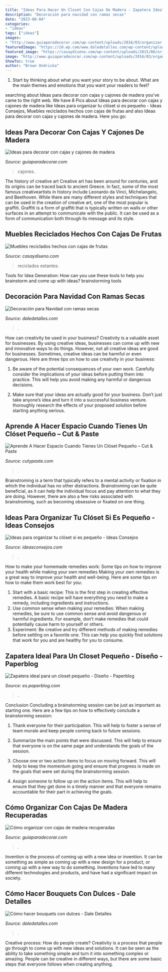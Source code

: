 ```yaml
---
title: "Ideas Para Hacer Un Closet Con Cajas De Madera - Zapatera Ideal Para Un Closet Pequeño"
description: "Decoración para navidad con ramas secas"
date: "2023-08-04"
categories:
- "ideas"
tags: ["ideas"]
images:
- "http://www.guiaparadecorar.com/wp-content/uploads/2016/03/organizar-con-cajones-de-madera-recuperados-20-e1457720712407.jpg"
featuredImage: "https://i0.wp.com/www.daledetalles.com/wp-content/uploads/2017/02/bouquet-con-dulces9.jpg"
featured_image: "https://casaydiseno.com/wp-content/uploads/2015/08/originales-estantes-cajas-madera.jpg"
image: "http://www.guiaparadecorar.com/wp-content/uploads/2016/03/organizar-con-cajones-de-madera-recuperados-20-e1457720712407.jpg"
ShowToc: true
author: "Brown Ondricka"
---
```



1. Start by thinking about what you want your story to be about. What are the main themes and emotions that you want your readers to feel?

	

		
searching about Ideas para decorar con cajas y cajones de madera you've came to the right web. We have 8 Pics about Ideas para decorar con cajas y cajones de madera like Ideas para organizar tu clóset si es pequeño - Ideas Consejos, Muebles reciclados hechos con cajas de frutas and also Ideas para decorar con cajas y cajones de madera. Here you go:
		
    
## Ideas Para Decorar Con Cajas Y Cajones De Madera

<img loading=lazy src="https://www.guiaparadecorar.com/wp-content/uploads/2015/03/cajones-6.jpg" onerror="this.onerror=null;this.src='https://tse3.mm.bing.net/th?id=OIP.mDhzooKrSytVhxmj6dQY6QHaLM&amp;pid=15.1';" alt="Ideas para decorar con cajas y cajones de madera">

_Source: guiaparadecorar.com_

>cajones. 

	

The history of creative art
Creative art has been around for centuries, and its origins can be traced back to ancient Greece. In fact, some of the most famous creativeartists in history include Leonardo da Vinci, Michelangelo, and Beethoven. While there are many different styles and techniques that can be used in the creation of creative art, one of the most popular is graffiti. Graffiti is a form of graffiti that is typically written on walls or other surfaces in an attempt to communicate with the public. It can be used as a form of communication both through its message and its style.

    
## Muebles Reciclados Hechos Con Cajas De Frutas

<img loading=lazy src="https://casaydiseno.com/wp-content/uploads/2015/08/originales-estantes-cajas-madera.jpg" onerror="this.onerror=null;this.src='https://tse3.mm.bing.net/th?id=OIP.fwEwzY7M_pZ_s53eZ36zHAHaMo&amp;pid=15.1';" alt="Muebles reciclados hechos con cajas de frutas">

_Source: casaydiseno.com_

>reciclados estantes. 

	

Tools for Idea Generation: How can you use these tools to help you brainstorm and come up with ideas?
brainstorming tools 
    
## Decoración Para Navidad Con Ramas Secas

<img loading=lazy src="https://i2.wp.com/www.daledetalles.com/wp-content/uploads/2016/10/decoracion-con-ramas-secas3.jpg" onerror="this.onerror=null;this.src='https://tse2.mm.bing.net/th?id=OIP.HTt-iokMRj4RwN6sQnkDiwHaNK&amp;pid=15.1';" alt="Decoración para Navidad con ramas secas">

_Source: daledetalles.com_

>. 

	

How can creativity be used in your business?
Creativity is a valuable asset for businesses. By using creative ideas, businesses can come up with new and innovative ways to do things. However, not all creative ideas are good for businesses. Sometimes, creative ideas can be harmful or even dangerous. Here are three tips on how to use creativity in your business: 
1) Be aware of the potential consequences of your own work. Carefully consider the implications of your ideas before putting them into practice. This will help you avoid making any harmful or dangerous decisions. 

2) Make sure that your ideas are actually good for your business. Don’t just take anyone’s idea and turn it into a successful business venture. thoroughly research the effects of your proposed solution before starting anything serious.

    
## Aprende A Hacer Espacio Cuando Tienes Un Clóset Pequeño – Cut &amp; Paste

<img loading=lazy src="https://www.cutypaste.com/wp-content/uploads/2015/02/cajas.jpg" onerror="this.onerror=null;this.src='https://tse4.mm.bing.net/th?id=OIP.qAW1xfItYda4BMagZpiV5gHaJH&amp;pid=15.1';" alt="Aprende A Hacer Espacio Cuando Tienes Un Clóset Pequeño – Cut &amp; Paste">

_Source: cutypaste.com_

>. 

	

Brainstroming is a term that typically refers to a mental activity or fixation in which the individual has no other distractions. Brainstroming can be quite beneficial, as it can help the individual focus and pay attention to what they are doing. However, there are also a few risks associated with brainstroming, such as becoming obsessive or fixated on one thing.

    
## Ideas Para Organizar Tu Clóset Si Es Pequeño - Ideas Consejos

<img loading=lazy src="https://ideasconsejos.com/images/2020/11/Ideas-para-organizar-tu-closet-si-es-pequeno-2.jpg" onerror="this.onerror=null;this.src='https://tse3.mm.bing.net/th?id=OIP.p4vLUgo1J3C49bqXXNBHTQHaLB&amp;pid=15.1';" alt="Ideas para organizar tu clóset si es pequeño - Ideas Consejos">

_Source: ideasconsejos.com_

>. 

	

How to make your homemade remedies work: Some tips on how to improve your health while making your own remedies
Making your own remedies is a great way to improve your health and well-being. Here are some tips on how to make them work best for you: 
1. Start with a basic recipe: This is the first step in creating effective remedies. A basic recipe will have everything you need to make a remedy, including ingredients and instructions. 
2. Use common sense when making your remedies: When making remedies, be sure to use common sense and avoid dangerous or harmful ingredients. For example, don’t make remedies that could potentially cause harm to yourself or others. 
3. Experiment: Be creative and try different methods of making remedies before settling on a favorite one. This can help you quickly find solutions that work for you and are healthy for you to consume.

    
## Zapatera Ideal Para Un Closet Pequeño - Diseño - Paperblog

<img loading=lazy src="https://m1.paperblog.com/i/272/2726907/zapatera-ideal-un-closet-pequeno-diseno-L-X4nedV.jpeg" onerror="this.onerror=null;this.src='https://tse2.mm.bing.net/th?id=OIP.QANbJ3XSPY82INL-80dd4gAAAA&amp;pid=15.1';" alt="Zapatera ideal para un closet pequeño - Diseño - Paperblog">

_Source: es.paperblog.com_

>. 

	

Conclusion
Concluding a brainstorming session can be just as important as starting one. Here are a few tips on how to effectively conclude a brainstorming session:
1. Thank everyone for their participation. This will help to foster a sense of team morale and keep people coming back to future sessions.

2. Summarize the main points that were discussed. This will help to ensure that everyone is on the same page and understands the goals of the session.

3. Choose one or two action items to focus on moving forward. This will help to keep the momentum going and ensure that progress is made on the goals that were set during the brainstorming session.

4. Assign someone to follow up on the action items. This will help to ensure that they get done in a timely manner and that everyone remains accountable for their part in achieving the goals.

    
## Cómo Organizar Con Cajas De Madera Recuperadas

<img loading=lazy src="http://www.guiaparadecorar.com/wp-content/uploads/2016/03/organizar-con-cajones-de-madera-recuperados-20-e1457720712407.jpg" onerror="this.onerror=null;this.src='https://tse1.mm.bing.net/th?id=OIP.7BsCyI9yrgoayqSZ2QM52AHaFj&amp;pid=15.1';" alt="Cómo organizar con cajas de madera recuperadas">

_Source: guiaparadecorar.com_

>. 

	

Invention is the process of coming up with a new idea or invention. It can be something as simple as coming up with a new design for a product, or coming up with a new way to do something. Inventions have led to many different technologies and products, and have had a significant impact on society.

    
## Cómo Hacer Bouquets Con Dulces - Dale Detalles

<img loading=lazy src="https://i0.wp.com/www.daledetalles.com/wp-content/uploads/2017/02/bouquet-con-dulces9.jpg" onerror="this.onerror=null;this.src='https://tse1.mm.bing.net/th?id=OIP.PZ0N9WgdFDRrcA_PURyt7wHaMY&amp;pid=15.1';" alt="Cómo hacer bouquets con dulces - Dale Detalles">

_Source: daledetalles.com_

>. 

	

Creative process: How do people create?
Creativity is a process that people go through to come up with new ideas and solutions. It can be seen as the ability to take something simple and turn it into something complex or amazing. People can be creative in different ways, but there are some basic steps that everyone follows when creating anything.

